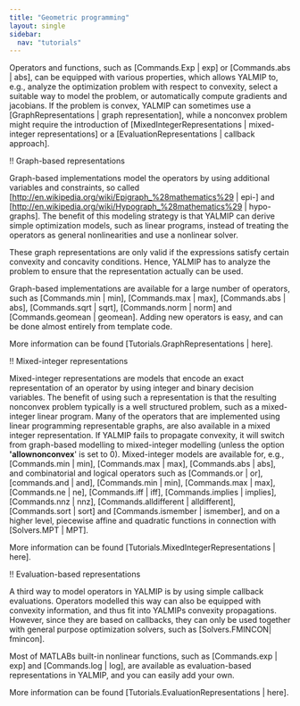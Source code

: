 ```yaml
---
title: "Geometric programming"
layout: single
sidebar:
  nav: "tutorials"
---
```


Operators and functions, such as [Commands.Exp | exp] or [Commands.abs | abs], can be equipped with various properties, which allows YALMIP to, e.g., analyze the optimization problem with respect to convexity, select a suitable way to model the problem, or automatically compute gradients and jacobians. If the problem is convex, YALMIP can sometimes use a [GraphRepresentations | graph representation], while a nonconvex problem might require the introduction of [MixedIntegerRepresentations | mixed-integer representations] or a [EvaluationRepresentations | callback approach].

!! Graph-based representations

Graph-based implementations model the operators by using additional variables and constraints, so called [http://en.wikipedia.org/wiki/Epigraph_%28mathematics%29 | epi-] and [http://en.wikipedia.org/wiki/Hypograph_%28mathematics%29 | hypo-graphs]. The benefit of this modeling strategy is that YALMIP can derive simple optimization models, such as linear programs, instead of treating the operators as general nonlinearities and use a nonlinear solver.

These graph representations are only valid if the expressions satisfy certain convexity and concavity conditions. Hence, YALMIP has to analyze the problem to ensure that the representation actually can be used.

Graph-based implementations are available for a large number of operators, such as [Commands.min | min], [Commands.max | max], [Commands.abs | abs], [Commands.sqrt | sqrt], [Commands.norm | norm] and [Commands.geomean | geomean]. Adding new operators is easy, and can be done almost entirely from template code.

More information can be found [Tutorials.GraphRepresentations | here].


!! Mixed-integer representations

Mixed-integer representations are models that encode an exact representation of an operator by using integer and binary decision variables. The benefit of using such a representation is that the resulting nonconvex problem typically is a well structured problem, such as a mixed-integer linear program. Many of the operators that are implemented using linear programming representable graphs, are also available in a mixed integer representation. If YALMIP fails to propagate convexity, it will switch from graph-based modelling to mixed-integer modelling (unless the option **'allownonconvex**' is set to 0). Mixed-integer models are available for, e.g., [Commands.min | min], [Commands.max | max], [Commands.abs | abs], and combinatorial and logical operators such as [Commands.or | or], [commands.and | and], [Commands.min | min], [Commands.max | max], [Commands.ne | ne], [Commands.iff | iff], [Commands.implies | implies], [Commands.nnz | nnz], [Commands.alldifferent | alldifferent], [Commands.sort | sort] and [Commands.ismember | ismember], and on a higher level, piecewise affine and quadratic functions in connection with [Solvers.MPT | MPT].

More information can be found [Tutorials.MixedIntegerRepresentations | here].

!! Evaluation-based representations

A third way to model operators in YALMIP is by using simple callback evaluations. Operators  modelled this way can also be equipped with convexity information, and thus fit into YALMIPs convexity propagations. However, since they are based on callbacks, they can only be used together with general purpose optimization solvers, such as [Solvers.FMINCON| fmincon].

Most of MATLABs built-in nonlinear functions, such as [Commands.exp | exp] and [Commands.log | log], are available as evaluation-based representations in YALMIP, and you can easily add your own.

More information can be found [Tutorials.EvaluationRepresentations | here].
